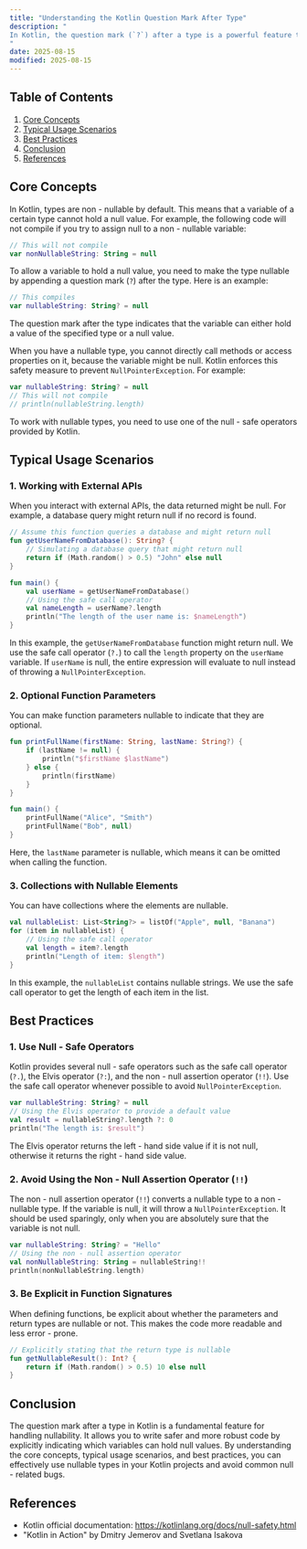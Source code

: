 ```yaml
---
title: "Understanding the Kotlin Question Mark After Type"
description: "
In Kotlin, the question mark (`?`) after a type is a powerful feature that plays a crucial role in handling nullability. Nullability is a common source of bugs in programming languages, as dereferencing a null reference can lead to runtime errors such as `NullPointerException`. Kotlin addresses this issue by introducing a more explicit and safer way to deal with null values. This blog post will delve into the core concepts, typical usage scenarios, and best practices related to using the question mark after a type in Kotlin.
"
date: 2025-08-15
modified: 2025-08-15
---
```


## Table of Contents
1. [Core Concepts](#core-concepts)
2. [Typical Usage Scenarios](#typical-usage-scenarios)
3. [Best Practices](#best-practices)
4. [Conclusion](#conclusion)
5. [References](#references)

## Core Concepts
In Kotlin, types are non - nullable by default. This means that a variable of a certain type cannot hold a null value. For example, the following code will not compile if you try to assign null to a non - nullable variable:
```kotlin
// This will not compile
var nonNullableString: String = null 
```
To allow a variable to hold a null value, you need to make the type nullable by appending a question mark (`?`) after the type. Here is an example:
```kotlin
// This compiles
var nullableString: String? = null 
```
The question mark after the type indicates that the variable can either hold a value of the specified type or a null value.

When you have a nullable type, you cannot directly call methods or access properties on it, because the variable might be null. Kotlin enforces this safety measure to prevent `NullPointerException`. For example:
```kotlin
var nullableString: String? = null
// This will not compile
// println(nullableString.length) 
```
To work with nullable types, you need to use one of the null - safe operators provided by Kotlin.

## Typical Usage Scenarios

### 1. Working with External APIs
When you interact with external APIs, the data returned might be null. For example, a database query might return null if no record is found.
```kotlin
// Assume this function queries a database and might return null
fun getUserNameFromDatabase(): String? {
    // Simulating a database query that might return null
    return if (Math.random() > 0.5) "John" else null
}

fun main() {
    val userName = getUserNameFromDatabase()
    // Using the safe call operator
    val nameLength = userName?.length
    println("The length of the user name is: $nameLength")
}
```
In this example, the `getUserNameFromDatabase` function might return null. We use the safe call operator (`?.`) to call the `length` property on the `userName` variable. If `userName` is null, the entire expression will evaluate to null instead of throwing a `NullPointerException`.

### 2. Optional Function Parameters
You can make function parameters nullable to indicate that they are optional.
```kotlin
fun printFullName(firstName: String, lastName: String?) {
    if (lastName != null) {
        println("$firstName $lastName")
    } else {
        println(firstName)
    }
}

fun main() {
    printFullName("Alice", "Smith")
    printFullName("Bob", null)
}
```
Here, the `lastName` parameter is nullable, which means it can be omitted when calling the function.

### 3. Collections with Nullable Elements
You can have collections where the elements are nullable.
```kotlin
val nullableList: List<String?> = listOf("Apple", null, "Banana")
for (item in nullableList) {
    // Using the safe call operator
    val length = item?.length
    println("Length of item: $length")
}
```
In this example, the `nullableList` contains nullable strings. We use the safe call operator to get the length of each item in the list.

## Best Practices

### 1. Use Null - Safe Operators
Kotlin provides several null - safe operators such as the safe call operator (`?.`), the Elvis operator (`?:`), and the non - null assertion operator (`!!`). Use the safe call operator whenever possible to avoid `NullPointerException`.
```kotlin
var nullableString: String? = null
// Using the Elvis operator to provide a default value
val result = nullableString?.length ?: 0
println("The length is: $result")
```
The Elvis operator returns the left - hand side value if it is not null, otherwise it returns the right - hand side value.

### 2. Avoid Using the Non - Null Assertion Operator (`!!`)
The non - null assertion operator (`!!`) converts a nullable type to a non - nullable type. If the variable is null, it will throw a `NullPointerException`. It should be used sparingly, only when you are absolutely sure that the variable is not null.
```kotlin
var nullableString: String? = "Hello"
// Using the non - null assertion operator
val nonNullableString: String = nullableString!!
println(nonNullableString.length)
```

### 3. Be Explicit in Function Signatures
When defining functions, be explicit about whether the parameters and return types are nullable or not. This makes the code more readable and less error - prone.
```kotlin
// Explicitly stating that the return type is nullable
fun getNullableResult(): Int? {
    return if (Math.random() > 0.5) 10 else null
}
```

## Conclusion
The question mark after a type in Kotlin is a fundamental feature for handling nullability. It allows you to write safer and more robust code by explicitly indicating which variables can hold null values. By understanding the core concepts, typical usage scenarios, and best practices, you can effectively use nullable types in your Kotlin projects and avoid common null - related bugs.

## References
- Kotlin official documentation: https://kotlinlang.org/docs/null-safety.html
- "Kotlin in Action" by Dmitry Jemerov and Svetlana Isakova